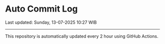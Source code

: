 # Auto Commit Log

Last updated: Sunday, 13-07-2025 10:27 WIB

---

This repository is automatically updated every 2 hour using GitHub Actions.
